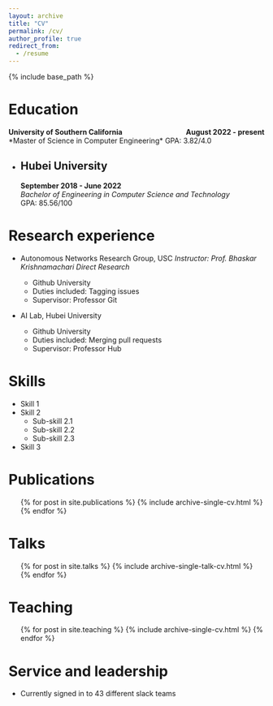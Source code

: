```yaml
---
layout: archive
title: "CV"
permalink: /cv/
author_profile: true
redirect_from:
  - /resume
---
```


{% include base_path %}

Education
======
<div style="display: flex; justify-content: space-between;">
    <div><strong>University of Southern California</strong></div>
    <div style="text-align: right;"><strong>August 2022 - present</strong></div>
</div>
  *Master of Science in Computer Engineering*  
  GPA: 3.82/4.0  

* **Hubei University**
  ------
  **September 2018 - June 2022**  
  *Bachelor of Engineering in Computer Science and Technology*  
  GPA: 85.56/100  

Research experience
======
* Autonomous Networks Research Group, USC
_Instructor: Prof. Bhaskar Krishnamachari_
_Direct Research_
  * Github University
  * Duties included: Tagging issues
  * Supervisor: Professor Git

* AI Lab, Hubei University
  * Github University
  * Duties included: Merging pull requests
  * Supervisor: Professor Hub
  
Skills
======
* Skill 1
* Skill 2
  * Sub-skill 2.1
  * Sub-skill 2.2
  * Sub-skill 2.3
* Skill 3

Publications
======
  <ul>{% for post in site.publications %}
    {% include archive-single-cv.html %}
  {% endfor %}</ul>
  
Talks
======
  <ul>{% for post in site.talks %}
    {% include archive-single-talk-cv.html %}
  {% endfor %}</ul>
  
Teaching
======
  <ul>{% for post in site.teaching %}
    {% include archive-single-cv.html %}
  {% endfor %}</ul>
  
Service and leadership
======
* Currently signed in to 43 different slack teams
